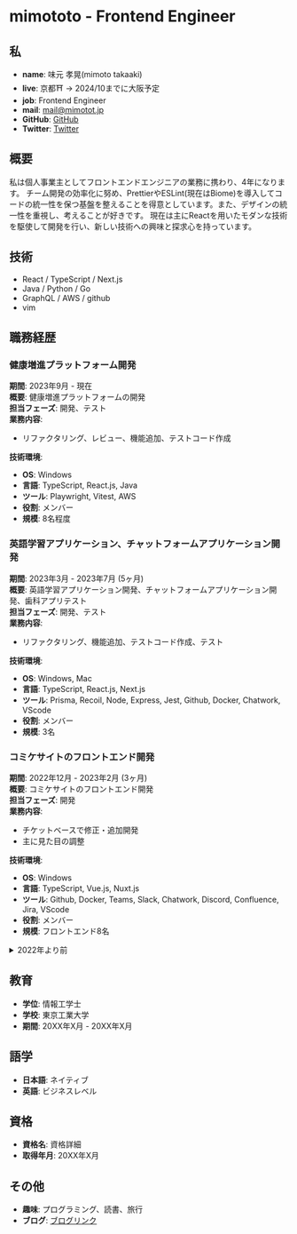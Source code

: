 # mimototo - Frontend Engineer

## 私

- **name**: 味元 孝晃(mimoto takaaki)
- **live**: 京都⛩ -> 2024/10までに大阪予定
- **job**: Frontend Engineer
- **mail**: mail@mimotot.jp
- **GitHub**: [GitHub](https://github.com/mimototo)
- **Twitter**: [Twitter](https://x.com/mimototo_)

## 概要

私は個人事業主としてフロントエンドエンジニアの業務に携わり、4年になります。
チーム開発の効率化に努め、PrettierやESLint(現在はBiome)を導入してコードの統一性を保つ基盤を整えることを得意としています。また、デザインの統一性を重視し、考えることが好きです。
現在は主にReactを用いたモダンな技術を駆使して開発を行い、新しい技術への興味と探求心を持っています。

## 技術

- React / TypeScript / Next.js
- Java / Python / Go
- GraphQL / AWS / github
- vim

## 職務経歴

### 健康増進プラットフォーム開発

**期間**: 2023年9月 - 現在  
**概要**: 健康増進プラットフォームの開発  
**担当フェーズ**: 開発、テスト  
**業務内容**:

- リファクタリング、レビュー、機能追加、テストコード作成

**技術環境**:

- **OS**: Windows
- **言語**: TypeScript, React.js, Java
- **ツール**: Playwright, Vitest, AWS
- **役割**: メンバー
- **規模**: 8名程度

### 英語学習アプリケーション、チャットフォームアプリケーション開発

**期間**: 2023年3月 - 2023年7月 (5ヶ月)  
**概要**: 英語学習アプリケーション開発、チャットフォームアプリケーション開発、歯科アプリテスト  
**担当フェーズ**: 開発、テスト  
**業務内容**:

- リファクタリング、機能追加、テストコード作成、テスト

**技術環境**:

- **OS**: Windows, Mac
- **言語**: TypeScript, React.js, Next.js
- **ツール**: Prisma, Recoil, Node, Express, Jest, Github, Docker, Chatwork, VScode
- **役割**: メンバー
- **規模**: 3名

### コミケサイトのフロントエンド開発

**期間**: 2022年12月 - 2023年2月 (3ヶ月)  
**概要**: コミケサイトのフロントエンド開発  
**担当フェーズ**: 開発  
**業務内容**:

- チケットベースで修正・追加開発
- 主に見た目の調整

**技術環境**:

- **OS**: Windows
- **言語**: TypeScript, Vue.js, Nuxt.js
- **ツール**: Github, Docker, Teams, Slack, Chatwork, Discord, Confluence, Jira, VScode
- **役割**: メンバー
- **規模**: フロントエンド8名

<details>

<summary>2022年より前</summary>

### 入退室管理アプリ

**期間**: 2022年6月 - 2022年11月 (6ヶ月)  
**概要**: 入退室管理アプリの開発  
**担当フェーズ**: 基本設計、詳細設計、開発、テスト  
**業務内容**:

- 既存システムの再構築
- Laravelでのバックエンド開発、Vue.jsでのフロントエンド開発

**技術環境**:

- **OS**: Windows
- **言語**: PHP, JavaScript
- **フレームワーク**: Laravel, Vue.js, Vuetify, Node.js, Babel
- **DB**: SQLite
- **ツール**: Github, Backlog, Teams, VScode
- **役割**: メンバー
- **規模**: 3名

### Web情報管理アプリケーション

**期間**: 2022年1月 - 2022年6月 (6ヶ月)  
**概要**: Web上で動作する情報管理アプリケーションの開発  
**担当フェーズ**: 詳細設計、開発、テスト  
**業務内容**:

- 画面ごとの機能実装（検索、削除、追加、変更）
- フロントエンドはTypeScript、バックエンドはMyBatisでSQL作成
- Dockerを使用して開発環境構築

**技術環境**:

- **OS**: Windows, Linux
- **言語**: Java, React, TypeScript
- **フレームワーク**: Node.js, MyBatis, Spring
- **DB**: PostgreSQL
- **ツール**: Docker, WSL2, VScode, Github, Backlog, Teams
- **役割**: メンバー
- **規模**: 7名

### 工場監視システムの開発

**期間**: 2021年7月 - 2021年12月 (6ヶ月)  
**概要**: 工場監視システムの開発  
**担当フェーズ**: 詳細設計、開発  
**業務内容**:

- 詳細設計の作成
- DBから値を取得して表示する基本機能の担当

**技術環境**:

- **OS**: Windows
- **言語**: C#
- **DB**: PostgreSQL
- **ツール**: Teams, Visual Studio
- **役割**: メンバー
- **規模**: 5名

</details>

## 教育

- **学位**: 情報工学士
- **学校**: 東京工業大学
- **期間**: 20XX年X月 - 20XX年X月

## 語学

- **日本語**: ネイティブ
- **英語**: ビジネスレベル

## 資格

- **資格名**: 資格詳細
- **取得年月**: 20XX年X月

## その他

- **趣味**: プログラミング、読書、旅行
- **ブログ**: [ブログリンク](https://blog.example.com)

```

```
